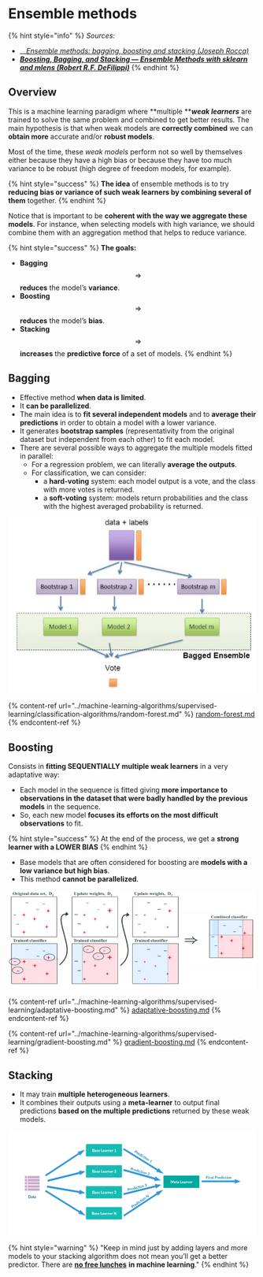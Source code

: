 # Ensemble methods

{% hint style="info" %}
_Sources:_

* __[_Ensemble methods: bagging, boosting and stacking (Joseph Rocca)_](https://towardsdatascience.com/ensemble-methods-bagging-boosting-and-stacking-c9214a10a205)
* __[_Boosting, Bagging, and Stacking — Ensemble Methods with sklearn and mlens (Robert R.F. DeFilippi)_](https://medium.com/@rrfd/boosting-bagging-and-stacking-ensemble-methods-with-sklearn-and-mlens-a455c0c982de)__
{% endhint %}

## Overview

This is a machine learning paradigm where **multiple **_**weak learners**_ are trained to solve the same problem and combined to get better results. The main hypothesis is that when weak models are **correctly combined** we can **obtain more** accurate and/or **robust models**.

Most of the time, these _weak models_ perform not so well by themselves either because they have a high bias or because they have too much variance to be robust (high degree of freedom models, for example).&#x20;

{% hint style="success" %}
**The idea** of ensemble methods is to try **reducing bias or variance of such weak learners by combining several of them** together.
{% endhint %}

Notice that is important to be **coherent with the way we aggregate these models**. For instance, when selecting models with high variance, we should combine them with an aggregation method that helps to reduce variance.

{% hint style="success" %}
**The goals:**

* **Bagging** $$\Rightarrow$$ **reduces** the model’s **variance**.
* **Boosting** $$\Rightarrow$$**reduces** the model’s **bias**.
* **Stacking** $$\Rightarrow$$ **increases** the **predictive force** of a set of models.
{% endhint %}

## Bagging

* Effective method **when data is limited**.
* It **can be parallelized**.
* The main idea is to **fit several independent models** and to **average their predictions** in order to obtain a model with a lower variance.
* It generates **bootstrap samples** (representativity from the original dataset but independent from each other) to fit each model.
* There are several possible ways to aggregate the multiple models fitted in parallel:
  * For a regression problem, we can literally **average the outputs**.
  * For classification, we can consider:
    * &#x20;a **hard-voting** system: each model output is a vote, and the class with more votes is returned.
    * a **soft-voting** system: models return probabilities and the class with the highest averaged probability is returned.

![](<../../.gitbook/assets/image (56).png>)

{% content-ref url="../machine-learning-algorithms/supervised-learning/classification-algorithms/random-forest.md" %}
[random-forest.md](../machine-learning-algorithms/supervised-learning/classification-algorithms/random-forest.md)
{% endcontent-ref %}

## Boosting

Consists in **fitting SEQUENTIALLY multiple weak learners** in a very adaptative way:

* Each model in the sequence is fitted giving **more importance to observations in the dataset that were badly handled by the previous models** in the sequence.
* &#x20;So, each new model **focuses its efforts on the most difficult observations** to fit.

{% hint style="success" %}
At the end of the process, we get a **strong learner with a LOWER BIAS**
{% endhint %}

* Base models that are often considered for boosting are **models with a low variance but high bias**.
* This method **cannot be parallelized**.

![](<../../.gitbook/assets/image (33).png>)

{% content-ref url="../machine-learning-algorithms/supervised-learning/adaptative-boosting.md" %}
[adaptative-boosting.md](../machine-learning-algorithms/supervised-learning/adaptative-boosting.md)
{% endcontent-ref %}

{% content-ref url="../machine-learning-algorithms/supervised-learning/gradient-boosting.md" %}
[gradient-boosting.md](../machine-learning-algorithms/supervised-learning/gradient-boosting.md)
{% endcontent-ref %}

## Stacking

* It may train **multiple heterogeneous learners**.
* It combines their outputs using a **meta-learner** to output final predictions **based on the multiple predictions** returned by these weak models.

![](<../../.gitbook/assets/image (98).png>)

{% hint style="warning" %}
"Keep in mind just by adding layers and more models to your stacking algorithm does not mean you’ll get a better predictor. There are [**no free lunches**](https://www.wikiwand.com/en/No\_free\_lunch\_theorem) **in machine learning**."
{% endhint %}
